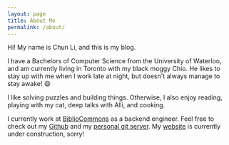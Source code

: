 ```yaml
---
layout: page
title: About Me
permalink: /about/
---
```


Hi! My name is Chun Li, and this is my blog.

I have a Bachelors of Computer Science from the University of Waterloo, and am
currently living in Toronto with my black moggy Chio. He likes to stay up with
me when I work late at night, but doesn't always manage to stay awake! :smile:

I like solving puzzles and building things. Otherwise, I also enjoy
reading, playing with my cat, deep talks with Alli, and cooking.

I currently work at [BiblioCommons](https://www.bibliocommons.com/) as
a backend engineer. Feel free to check out my
[Github](https://www.github.com/ponyta) and my [personal git
server](https://git.chunli.me). My [website](https://chunli.me) is
currently under construction, sorry!
